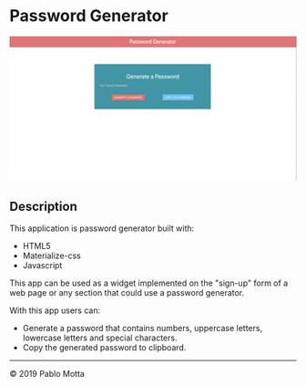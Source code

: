 # Password Generator

![password generator demo](./img/screenShot.png)

## Description

This application is password generator built with:

-   HTML5
-   Materialize-css
-   Javascript

This app can be used as a widget implemented on the "sign-up" form of a web page or any section that could use a password generator.

With this app users can:

-   Generate a password that contains numbers, uppercase letters, lowercase letters and special characters.
-   Copy the generated password to clipboard.

---

© 2019 Pablo Motta

